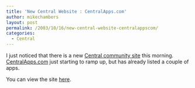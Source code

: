 ```yaml
---
title: 'New Central Website : CentralApps.com'
author: mikechambers
layout: post
permalink: /2003/10/16/new-central-website-centralappscom/
categories:
  - Central
---
```



I just noticed that there is a new [Central community site][1] this morning. [CentralApps.com][1] just starting to ramp up, but has already listed a couple of apps.

You can view the site [here][1].

 [1]: http://www.centralapps.com/